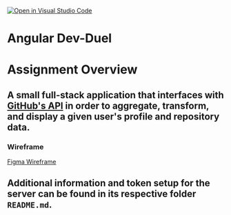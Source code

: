 [![Open in Visual Studio Code](https://classroom.github.com/assets/open-in-vscode-718a45dd9cf7e7f842a935f5ebbe5719a5e09af4491e668f4dbf3b35d5cca122.svg)](https://classroom.github.com/online_ide?assignment_repo_id=13242656&assignment_repo_type=AssignmentRepo)
# Angular Dev-Duel
# Assignment Overview

A small full-stack application that interfaces with [GitHub's API](https://developer.github.com/v3/) in order to aggregate, transform, and display a given user's profile and repository data.  
---

### Wireframe
[Figma Wireframe](https://www.figma.com/file/nas0hU6wALYMd22JjSRzbz/Dev-Duel?node-id=0%3A1)

## Additional information and token setup for the server can be found in its respective folder `README.md`.

